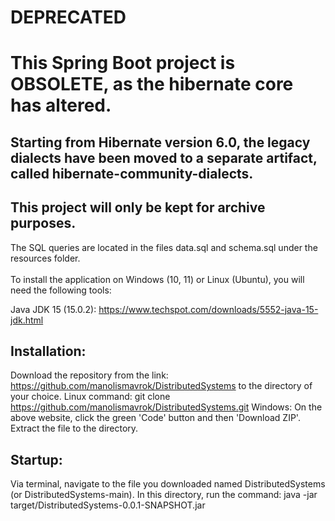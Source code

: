 # DEPRECATED
# This Spring Boot project is OBSOLETE, as the hibernate core has altered.<br/>
## Starting from Hibernate version 6.0, the legacy dialects have been moved to a separate artifact, called hibernate-community-dialects.<br/> 
## This project will only be kept for archive purposes.


The SQL queries are located in the files data.sql and schema.sql under the resources folder.</br></br>
To install the application on Windows (10, 11) or Linux (Ubuntu), you will need the following tools:

Java JDK 15 (15.0.2): https://www.techspot.com/downloads/5552-java-15-jdk.html

## Installation:
Download the repository from the link: https://github.com/manolismavrok/DistributedSystems
to the directory of your choice.
Linux command: git clone https://github.com/manolismavrok/DistributedSystems.git
Windows: On the above website, click the green 'Code' button and then 'Download ZIP'.
Extract the file to the directory.

## Startup:
Via terminal, navigate to the file you downloaded named DistributedSystems (or DistributedSystems-main).
In this directory, run the command: java -jar target/DistributedSystems-0.0.1-SNAPSHOT.jar

